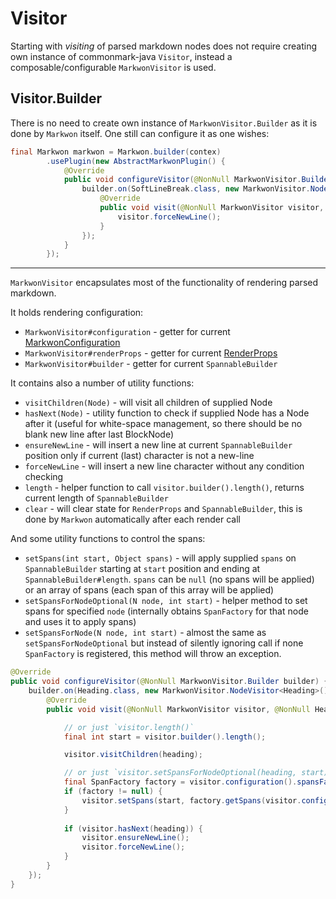 # Visitor

Starting with <Badge text="3.0.0" /> _visiting_ of parsed markdown
nodes does not require creating own instance of commonmark-java `Visitor`,
instead a composable/configurable `MarkwonVisitor` is used.

## Visitor.Builder
There is no need to create own instance of `MarkwonVisitor.Builder` as
it is done by `Markwon` itself. One still can configure it as one wishes:

```java
final Markwon markwon = Markwon.builder(contex)
        .usePlugin(new AbstractMarkwonPlugin() {
            @Override
            public void configureVisitor(@NonNull MarkwonVisitor.Builder builder) {
                builder.on(SoftLineBreak.class, new MarkwonVisitor.NodeVisitor<SoftLineBreak>() {
                    @Override
                    public void visit(@NonNull MarkwonVisitor visitor, @NonNull SoftLineBreak softLineBreak) {
                        visitor.forceNewLine();
                    }
                });
            }
        });
```

---

`MarkwonVisitor` encapsulates most of the functionality of rendering parsed markdown.

It holds rendering configuration:
* `MarkwonVisitor#configuration` - getter for current [MarkwonConfiguration](/docs/v4/core/configuration.md)
* `MarkwonVisitor#renderProps` - getter for current [RenderProps](/docs/v4/core/render-props.md)
* `MarkwonVisitor#builder` - getter for current `SpannableBuilder`

It contains also a number of utility functions:
* `visitChildren(Node)` - will visit all children of supplied Node
* `hasNext(Node)` - utility function to check if supplied Node has a Node after it (useful for white-space management, so there should be no blank new line after last BlockNode)
* `ensureNewLine` - will insert a new line at current `SpannableBuilder` position only if current (last) character is not a new-line
* `forceNewLine` - will insert a new line character without any condition checking
* `length` - helper function to call `visitor.builder().length()`, returns current length of `SpannableBuilder`
* `clear` - will clear state for `RenderProps` and `SpannableBuilder`, this is done by `Markwon` automatically after each render call

And some utility functions to control the spans:
* `setSpans(int start, Object spans)` - will apply supplied `spans` on `SpannableBuilder` starting at `start` position and ending at `SpannableBuilder#length`. `spans` can be `null` (no spans will be applied) or an array of spans (each span of this array will be applied)
* `setSpansForNodeOptional(N node, int start)` - helper method to set spans for specified `node` (internally obtains `SpanFactory` for that node and uses it to apply spans)
* `setSpansForNode(N node, int start)` - almost the same as `setSpansForNodeOptional` but instead of silently ignoring call if none `SpanFactory` is registered, this method will throw an exception.

```java
@Override
public void configureVisitor(@NonNull MarkwonVisitor.Builder builder) {
    builder.on(Heading.class, new MarkwonVisitor.NodeVisitor<Heading>() {
        @Override
        public void visit(@NonNull MarkwonVisitor visitor, @NonNull Heading heading) {

            // or just `visitor.length()`
            final int start = visitor.builder().length();

            visitor.visitChildren(heading);

            // or just `visitor.setSpansForNodeOptional(heading, start)`
            final SpanFactory factory = visitor.configuration().spansFactory().get(heading.getClass());
            if (factory != null) {
                visitor.setSpans(start, factory.getSpans(visitor.configuration(), visitor.renderProps()));
            }
            
            if (visitor.hasNext(heading)) {
                visitor.ensureNewLine();
                visitor.forceNewLine();
            }
        }
    });
}
```
